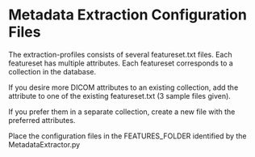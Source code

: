 # Metadata Extraction Configuration Files

The extraction-profiles consists of several featureset.txt files. Each featureset has multiple attributes. Each featureset corresponds to a collection in the database.

If you desire more DICOM attributes to an existing collection, add the attribute to one of the existing featureset.txt (3 sample files given).

If you prefer them in a separate collection, create a new file with the preferred attributes.

Place the configuration files in the FEATURES_FOLDER identified by the MetadataExtractor.py
